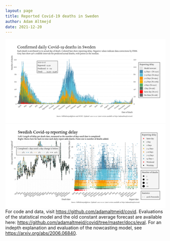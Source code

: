 ```yaml
---
layout: page
title: Reported Covid-19 deaths in Sweden
author: Adam Altmejd
date: 2021-12-20
---
```


![Graph of Swedish Covid-19 deaths with reporting delay.](deaths_lag_sweden_2021-12-20.png "Swedish Covid-19 deaths.")
![Graph of Swedish Covid-19 reporting delay in daily deaths.](lag_trend_sweden_2021-12-20.png "Trend in Swedish Covid-19 mortality reporting delay.")
For code and data, visit <https://github.com/adamaltmejd/covid>.
Evaluations of the statistical model and the old constant average forecast are available here: <https://github.com/adamaltmejd/covid/tree/master/docs/eval>.
For an indepth explanation and evaluation of the nowcasting model, see <https://arxiv.org/abs/2006.06840>.
